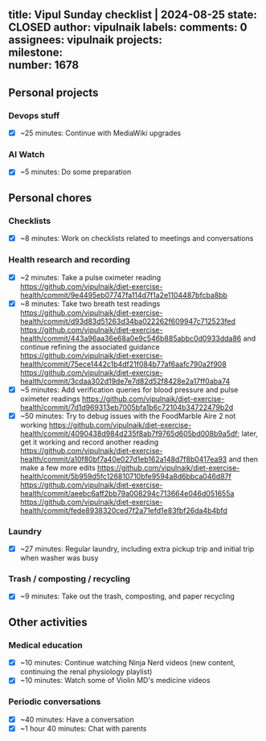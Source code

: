 title:	Vipul Sunday checklist | 2024-08-25
state:	CLOSED
author:	vipulnaik
labels:	
comments:	0
assignees:	vipulnaik
projects:	
milestone:	
number:	1678
--
## Personal projects

### Devops stuff

- [x] ~25 minutes: Continue with MediaWiki upgrades

### AI Watch

- [x] ~5 minutes: Do some preparation

## Personal chores

### Checklists

- [x] ~8 minutes: Work on checklists related to meetings and conversations

### Health research and recording

- [x] ~2 minutes: Take a pulse oximeter reading https://github.com/vipulnaik/diet-exercise-health/commit/9e4495eb07747fa114d7f1a2e1104487bfcba8bb
- [x] ~8 minutes: Take two breath test readings https://github.com/vipulnaik/diet-exercise-health/commit/d93d83d51263d34ba022262f609947c712523fed https://github.com/vipulnaik/diet-exercise-health/commit/443a96aa36e68a0e9c546b885abbc0d0933dda86 and continue refining the associated guidance https://github.com/vipulnaik/diet-exercise-health/commit/75ece1442c1b4df21f084b77af6aafc790a2f908 https://github.com/vipulnaik/diet-exercise-health/commit/3cdaa302d19de7e7d82d52f8428e2a17ff0aba74
- [x] ~5 minutes: Add verification queries for blood pressure and pulse oximeter readings https://github.com/vipulnaik/diet-exercise-health/commit/7d1d969313eb7005bfa1b6c72104b34722479b2d
- [x] ~50 minutes: Try to debug issues with the FoodMarble Aire 2 not working https://github.com/vipulnaik/diet-exercise-health/commit/4090438d984d235f8ab7f9765d605bd008b9a5df; later, get it working and record another reading https://github.com/vipulnaik/diet-exercise-health/commit/a10f80bf7a40e027d1eb162a148d7f8b0417ea93 and then make a few more edits https://github.com/vipulnaik/diet-exercise-health/commit/5b959d5fc126810710bfe9594a8d6bbca046d87f https://github.com/vipulnaik/diet-exercise-health/commit/aeebc6aff2bb79a008294c713664e046d051655a https://github.com/vipulnaik/diet-exercise-health/commit/fede8938320ced7f2a71efd1e83fbf26da4b4bfd

### Laundry

- [x] ~27 minutes: Regular laundry, including extra pickup trip and initial trip when washer was busy

### Trash / composting / recycling

- [x] ~9 minutes: Take out the trash, composting, and paper recycling

## Other activities

### Medical education

- [x] ~10 minutes: Continue watching Ninja Nerd videos (new content, continuing the renal physiology playlist)
- [x] ~10 minutes: Watch some of Violin MD's medicine videos

### Periodic conversations

- [x] ~40 minutes: Have a conversation
- [x] ~1 hour 40 minutes: Chat with parents
